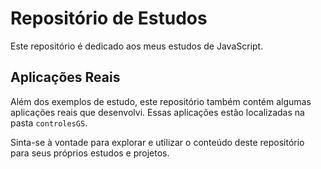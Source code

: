 # Repositório de Estudos

Este repositório é dedicado aos meus estudos de JavaScript.

## Aplicações Reais

Além dos exemplos de estudo, este repositório também contém algumas aplicações reais que desenvolvi. Essas aplicações estão localizadas na pasta `controlesGS`.

Sinta-se à vontade para explorar e utilizar o conteúdo deste repositório para seus próprios estudos e projetos.
